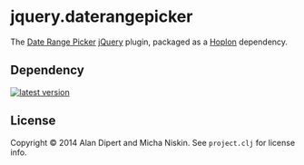 # jquery.daterangepicker

The [Date Range Picker][2] [jQuery][5] plugin, packaged as a [Hoplon][1] dependency.

## Dependency

[![latest version][4]][3]

## License

Copyright © 2014 Alan Dipert and Micha Niskin. See `project.clj` for license info.

[1]: http://hoplon.io
[2]: http://jszen.com/jquery-date-range-picker-plugin.4.html
[3]: https://clojars.org/io.hoplon.vendor/jquery.daterangepicker
[4]: https://clojars.org/io.hoplon.vendor/jquery.daterangepicker/latest-version.svg?cache=1
[5]: http://jquery.com
